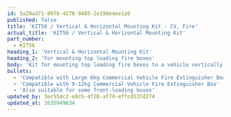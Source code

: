 ```yaml
---
id: 5a20ad71-997b-4278-9485-2e19de4ee1a9
published: false
title: 'KIT56 / Vertical & Horizontal Mounting Kit - CV, Fire'
actual_title: 'KIT56 / Vertical & Horizontal Mounting Kit'
part_number:
  - KIT56
heading_1: 'Vertical & Horizontal Mounting Kit'
heading_2: 'For mounting top loading fire boxes'
body: 'Kit for mounting top loading fire boxes to a vehicle vertically or horizontally.'
bullets:
  - 'Compatible with Large 6kg Commercial Vehicle Fire Extinguisher Box'
  - 'Compatible with 9-12kg Commercial Vehicle Fire Extinguisher Box'
  - 'Also suitable for some front-loading boxes'
updated_by: 3ec554c2-e8cb-4f28-af79-effcd537d274
updated_at: 1635949634
---
```

